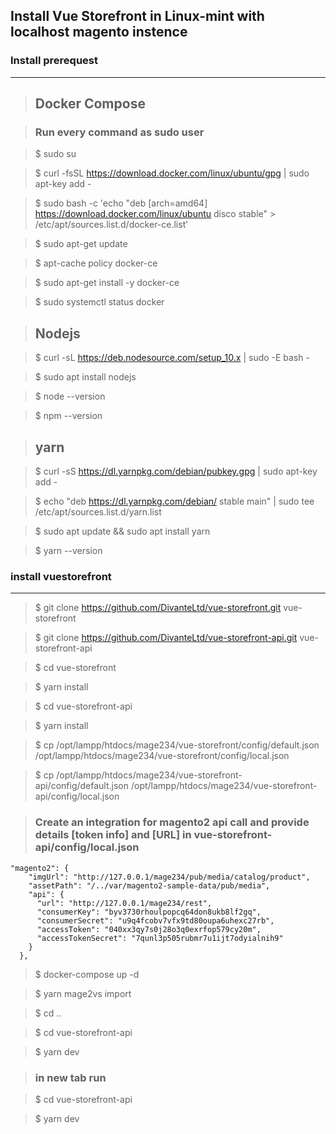 ## Install Vue Storefront in Linux-mint with localhost magento instence

### Install prerequest
------------
> ## Docker Compose

> ### Run every command as sudo user
    
> $ sudo su

> $ curl -fsSL https://download.docker.com/linux/ubuntu/gpg | sudo apt-key add -

> $ sudo bash -c 'echo "deb [arch=amd64] https://download.docker.com/linux/ubuntu disco stable" > /etc/apt/sources.list.d/docker-ce.list'

> $ sudo apt-get update

> $ apt-cache policy docker-ce

> $ sudo apt-get install -y docker-ce

> $ sudo systemctl status docker
 
> ## Nodejs

> $ curl -sL https://deb.nodesource.com/setup_10.x | sudo -E bash -

> $ sudo apt install nodejs

> $ node --version

> $ npm --version

> ## yarn

> $ curl -sS https://dl.yarnpkg.com/debian/pubkey.gpg | sudo apt-key add -

> $ echo "deb https://dl.yarnpkg.com/debian/ stable main" | sudo tee /etc/apt/sources.list.d/yarn.list

> $ sudo apt update && sudo apt install yarn

> $ yarn --version

### install vuestorefront
------------
>   $ git clone https://github.com/DivanteLtd/vue-storefront.git vue-storefront

>   $ git clone https://github.com/DivanteLtd/vue-storefront-api.git vue-storefront-api

>   $ cd vue-storefront

>   $ yarn install

>   $ cd vue-storefront-api

>   $ yarn install

>   $ cp /opt/lampp/htdocs/mage234/vue-storefront/config/default.json /opt/lampp/htdocs/mage234/vue-storefront/config/local.json

>   $ cp /opt/lampp/htdocs/mage234/vue-storefront-api/config/default.json /opt/lampp/htdocs/mage234/vue-storefront-api/config/local.json

>   ### Create an integration for magento2 api call and provide details [token info] and [URL] in vue-storefront-api/config/local.json

```
"magento2": {
    "imgUrl": "http://127.0.0.1/mage234/pub/media/catalog/product",
    "assetPath": "/../var/magento2-sample-data/pub/media",
    "api": {
      "url": "http://127.0.0.1/mage234/rest",
      "consumerKey": "byv3730rhoulpopcq64don8ukb8lf2gq",
      "consumerSecret": "u9q4fcobv7vfx9td80oupa6uhexc27rb",
      "accessToken": "040xx3qy7s0j28o3q0exrfop579cy20m",
      "accessTokenSecret": "7qunl3p505rubmr7u1ijt7odyialnih9"
    }
  }, 

```

>   $ docker-compose up -d

>   $ yarn mage2vs import

>   $ cd ..

>   $ cd vue-storefront-api

>   $ yarn dev

>   ### in new tab run

>   $ cd vue-storefront-api

>   $ yarn dev

